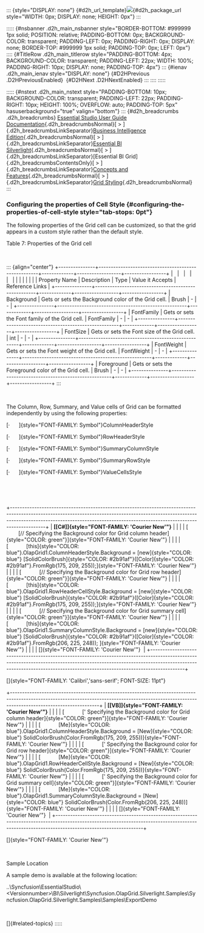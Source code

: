 ::: {style="DISPLAY: none"}
[](ms-xhelp:///?Id=d2h_url_template){#d2h_url_template}![](!package_url!){#d2h_package_url style="WIDTH: 0px; DISPLAY: none; HEIGHT: 0px"}
:::

::::: {#nsbanner .d2h_main_nsbanner style="BORDER-BOTTOM: #999999 1px solid; POSITION: relative; PADDING-BOTTOM: 0px; BACKGROUND-COLOR: transparent; PADDING-LEFT: 0px; PADDING-RIGHT: 0px; DISPLAY: none; BORDER-TOP: #999999 1px solid; PADDING-TOP: 0px; LEFT: 0px"}
:::: {#TitleRow .d2h_main_titlerow style="PADDING-BOTTOM: 4px; BACKGROUND-COLOR: transparent; PADDING-LEFT: 22px; WIDTH: 100%; PADDING-RIGHT: 10px; DISPLAY: none; PADDING-TOP: 4px"}
::: {#ienav .d2h_main_ienav style="DISPLAY: none"}
[](ms-xhelp:///?Id=f2627f60-a829-4b4c-8f3d-56303e32a662){#D2HPrevious .D2HPreviousEnabled}  [](ms-xhelp:///?Id=4aa387a2-02f4-434b-8f14-4a27c3724757){#D2HNext .D2HNextEnabled}
:::
::::
:::::

::::: {#nstext .d2h_main_nstext style="PADDING-BOTTOM: 10px; BACKGROUND-COLOR: transparent; PADDING-LEFT: 22px; PADDING-RIGHT: 10px; HEIGHT: 100%; OVERFLOW: auto; PADDING-TOP: 5px" hasuserbackground="true" valign="bottom"}
::: {#d2h_breadcrumbs .d2h_breadcrumbs}
[Essential Studio User Guide Documentation](ms-xhelp:///?Id=12457748-09e3-4d74-a240-8e049cedf030){.d2h_breadcrumbsNormal}[ \> ]{.d2h_breadcrumbsLinkSeparator}[Business Intelligence Edition](ms-xhelp:///?Id=fdf33dd8-62b2-47b9-ad7b-fc50e590bca5){.d2h_breadcrumbsNormal}[ \> ]{.d2h_breadcrumbsLinkSeparator}[Essential BI Silverlight](ms-xhelp:///?Id=c006b39c-6aa2-4637-b7de-3e7b6cb3f9f9){.d2h_breadcrumbsNormal}[ \> ]{.d2h_breadcrumbsLinkSeparator}[Essential BI Grid]{.d2h_breadcrumbsContentsOnly}[ \> ]{.d2h_breadcrumbsLinkSeparator}[Concepts and Features](ms-xhelp:///?Id=6e49680f-da51-4b1f-9043-47e40b9c0684){.d2h_breadcrumbsNormal}[ \> ]{.d2h_breadcrumbsLinkSeparator}[Grid Styling](ms-xhelp:///?Id=3d3dd525-ece1-4957-bd0f-875dcb535d68){.d2h_breadcrumbsNormal}
:::

### Configuring the properties of Cell Style {#configuring-the-properties-of-cell-style style="tab-stops: 0pt"}

The following properties of the Grid cell can be customized, so that the grid appears in a custom style rather than the default style.

Table 7: Properties of the Grid cell

 

::: {align="center"}
+---------------+-----------------------------------------------------+-------------+------------------+-----------------+
|               |                                                     |             |                  |                 |
|               |                                                     |             |                  |                 |
| Property Name | Description                                         | Type        | Value it Accepts | Reference Links |
+---------------+-----------------------------------------------------+-------------+------------------+-----------------+
| Background    | Gets or sets the Background color of the Grid cell. | Brush       | \-               | \-              |
+---------------+-----------------------------------------------------+-------------+------------------+-----------------+
| FontFamily    | Gets or sets the Font family of the Grid cell.      | FontFamily  | \-               | \-              |
+---------------+-----------------------------------------------------+-------------+------------------+-----------------+
| FontSize      | Gets or sets the Font size of the Grid cell.        | int         | \-               | \-              |
+---------------+-----------------------------------------------------+-------------+------------------+-----------------+
| FontWeight    | Gets or sets the Font weight of the Grid cell.      | FontWeight  | \-               | \-              |
+---------------+-----------------------------------------------------+-------------+------------------+-----------------+
| Foreground    | Gets or sets the Foreground color of the Grid cell. | Brush       | \-               | \-              |
+---------------+-----------------------------------------------------+-------------+------------------+-----------------+
:::

 

The Column, Row, Summary, and Value cells of Grid can be formatted independently by using the following properties:

[·      ]{style="FONT-FAMILY: Symbol"}ColumnHeaderStyle

[·      ]{style="FONT-FAMILY: Symbol"}RowHeaderStyle

[·      ]{style="FONT-FAMILY: Symbol"}SummaryColumnStyle

[·      ]{style="FONT-FAMILY: Symbol"}SummaryRowStyle

[·      ]{style="FONT-FAMILY: Symbol"}ValueCellsStyle

 

 

+--------------------------------------------------------------------------------------------------------------------------------------------------------------------------------------------------------------------------------------------------------+
| **[\[C#\]]{style="FONT-FAMILY: 'Courier New'"}**                                                                                                                                                                                                       |
|                                                                                                                                                                                                                                                        |
| [            [// Specifying the Background color for Grid column header]{style="COLOR: green"}]{style="FONT-FAMILY: 'Courier New'"}                                                                                                                    |
|                                                                                                                                                                                                                                                        |
| [            [this]{style="COLOR: blue"}.OlapGrid1.ColumnHeaderStyle.Background = [new]{style="COLOR: blue"} [SolidColorBrush]{style="COLOR: #2b91af"}([Color]{style="COLOR: #2b91af"}.FromRgb(175, 209, 255));]{style="FONT-FAMILY: 'Courier New'"}   |
|                                                                                                                                                                                                                                                        |
| [            [// Specifying the Background color for Grid row header]{style="COLOR: green"}]{style="FONT-FAMILY: 'Courier New'"}                                                                                                                       |
|                                                                                                                                                                                                                                                        |
| [            [this]{style="COLOR: blue"}.OlapGrid1.RowHeaderCellStyle.Background = [new]{style="COLOR: blue"} [SolidColorBrush]{style="COLOR: #2b91af"}([Color]{style="COLOR: #2b91af"}.FromRgb(175, 209, 255));]{style="FONT-FAMILY: 'Courier New'"}  |
|                                                                                                                                                                                                                                                        |
| [            [// Specifying the Background color for Grid summary cell]{style="COLOR: green"}]{style="FONT-FAMILY: 'Courier New'"}                                                                                                                     |
|                                                                                                                                                                                                                                                        |
| [            [this]{style="COLOR: blue"}.OlapGrid1.SummaryColumnStyle.Background = [new]{style="COLOR: blue"} [SolidColorBrush]{style="COLOR: #2b91af"}([Color]{style="COLOR: #2b91af"}.FromRgb(206, 225, 248)); ]{style="FONT-FAMILY: 'Courier New'"} |
|                                                                                                                                                                                                                                                        |
| []{style="FONT-FAMILY: 'Courier New'"}                                                                                                                                                                                                                 |
+--------------------------------------------------------------------------------------------------------------------------------------------------------------------------------------------------------------------------------------------------------+

[]{style="FONT-FAMILY: 'Calibri','sans-serif'; FONT-SIZE: 11pt"} 

+------------------------------------------------------------------------------------------------------------------------------------------------------------------------------------------------+
| **[\[VB\]]{style="FONT-FAMILY: 'Courier New'"}**                                                                                                                                               |
|                                                                                                                                                                                                |
| [            [\' Specifying the Background color for Grid column header]{style="COLOR: green"}]{style="FONT-FAMILY: 'Courier New'"}                                                            |
|                                                                                                                                                                                                |
| [            [Me]{style="COLOR: blue"}.OlapGrid1.ColumnHeaderStyle.Background = [New]{style="COLOR: blue"} SolidColorBrush(Color.FromRgb(175, 209, 255))]{style="FONT-FAMILY: 'Courier New'"}  |
|                                                                                                                                                                                                |
| [            [\' Specifying the Background color for Grid row header]{style="COLOR: green"}]{style="FONT-FAMILY: 'Courier New'"}                                                               |
|                                                                                                                                                                                                |
| [            [Me]{style="COLOR: blue"}.OlapGrid1.RowHeaderCellStyle.Background = [New]{style="COLOR: blue"} SolidColorBrush(Color.FromRgb(175, 209, 255))]{style="FONT-FAMILY: 'Courier New'"} |
|                                                                                                                                                                                                |
| [            [\' Specifying the Background color for Grid summary cell]{style="COLOR: green"}]{style="FONT-FAMILY: 'Courier New'"}                                                             |
|                                                                                                                                                                                                |
| [            [Me]{style="COLOR: blue"}.OlapGrid1.SummaryColumnStyle.Background = [New]{style="COLOR: blue"} SolidColorBrush(Color.FromRgb(206, 225, 248))]{style="FONT-FAMILY: 'Courier New'"} |
|                                                                                                                                                                                                |
| []{style="FONT-FAMILY: 'Courier New'"}                                                                                                                                                         |
+------------------------------------------------------------------------------------------------------------------------------------------------------------------------------------------------+

[]{style="FONT-FAMILY: 'Courier New'"} 

 

Sample Location

A sample demo is available at the following location:

..\\Syncfusion\\EssentialStudio\\\<Versionnumber\>\\BI\\Silverlight\\Syncfusion.OlapGrid.Silverlight.Samples\\Syncfusion.OlapGrid.Silverlight.Samples\\Samples\\ExportDemo

 

[]{#related-topics}
:::::
